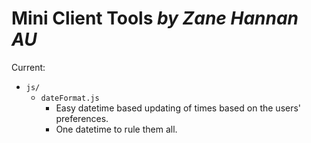    Mini Client Tools *by Zane Hannan AU*
===========================================

Current:

- `js/`
  - `dateFormat.js`
     - Easy datetime based updating of times based on the users' preferences.
     - One datetime to rule them all.
